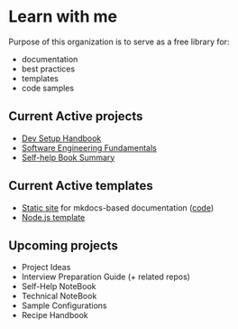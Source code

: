 # Learn with me

Purpose of this organization is to serve as a free library for:
- documentation
- best practices
- templates
- code samples

## Current Active projects

- [Dev Setup Handbook](https://learn-with-me.github.io/Development-Setup-Handbook/)
- [Software Engineering Fundamentals](https://learn-with-me.github.io/Software-Engineering-Fundamentals/)
- [Self-help Book Summary](https://learn-with-me.github.io/books-self-help/)

## Current Active templates

- [Static site](https://learn-with-me.github.io/mkdocs-template/) for mkdocs-based documentation ([code](https://github.com/learn-with-me/mkdocs-template))
- [Node.js template](https://github.com/learn-with-me/template-nodejs)

## Upcoming projects

- Project Ideas
- Interview Preparation Guide (+ related repos)
- Self-Help NoteBook
- Technical NoteBook
- Sample Configurations
- Recipe Handbook
